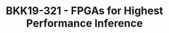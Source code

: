 ---
categories:
- bkk19
description: GPUs are often used to accelerate machine learning inference as they
  offer improvements in performance over standard processors. FPGAs, however, have
  unique capabilities that offer performance advantages over both CPUs and GPUs. This
  session will introduce those capabilities and explore some metrics.
image:
  featured: 'true'
  path: /assets/images/featured-images/bkk19/BKK19-321.png
session_attendee_num: '39'
session_id: BKK19-321
session_room: Session Room 3 (Lotus 10)
session_slot:
  end_time: '2019-04-03 14:25:00'
  start_time: '2019-04-03 14:00:00'
session_speakers:
- speaker_bio: Experienced Technical Marketing Engineer with over 20 years experience
    in the semiconductor industry, most of them with Xilinx as both a Field Application
    Engineer and more recently, in marketing. Prior to that, did actual embedded design
    on the earliest 32-bit processors for both aerospace and commercial applications.
  speaker_company: Xilinx
  speaker_image: /assets/images/speakers/bkk19/craig-abramson.jpg
  speaker_location: ''
  speaker_name: Craig Abramson
  speaker_position: Marketing
  speaker_username: abramson3
session_track: Machine Learning/AI
tag: session
tags:
- IoT and Embedded
title: BKK19-321 - FPGAs for Highest Performance Inference
---